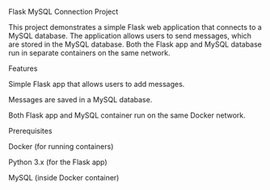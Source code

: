 Flask MySQL Connection Project

This project demonstrates a simple Flask web application that connects to a MySQL database. The application allows users to send messages, which are stored in the MySQL database. Both the Flask app and MySQL database run in separate containers on the same network.

Features

Simple Flask app that allows users to add messages.

Messages are saved in a MySQL database.

Both Flask app and MySQL container run on the same Docker network.

Prerequisites

Docker (for running containers)

Python 3.x (for the Flask app)

MySQL (inside Docker container)
